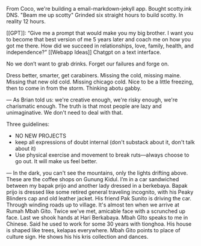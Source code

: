 From Coco, we're building a email-markdown-jekyll app. Bought scotty.ink DNS. "Beam me up scotty" Grinded six straight hours to build scotty. In reality 12 hours.

[[GPT]]: “Give me a prompt that would make you my big brother. I want you to become that best version of me 5 years later and coach me on how you got me there. How did we succeed in relationships, love, family, health, and independence?” 
[[Webapp Ideas]] Chatgpt on a text interface.

No we don’t want to grab drinks.
Forget our failures and forge on.

Dress better, smarter, get carabiners. Missing the cold, missing maine. Missing that new old cold. Missing chicago cold. Nice to be a little freezing, then to come in from the storm. Thinking abotu gabby. 

—
As Brian told us: we're creative enough, we're risky enough, we're charismatic enough.
The truth is that most people are lazy and unimaginative. We don't need to deal with that.

Three guidelines:
- NO NEW PROJECTS
- keep all expressions of doubt internal (don't substack about it, don't talk about it)
- Use physical exercise and movement to break ruts—always choose to go out. It will make us feel better.

—
In the dark, you can't see the mountains, only the lights drifting above. These are the coffee shops on Gunung Kidul. I’m in a car sandwiched between my bapak prijo and another lady dressed in a berkebaya. Bapak prijo is dressed like some retired general traveling incognito, with his Peaky Blinders cap and old leather jacket. His friend Pak Sunito is driving the car. Through winding roads up to village. It's almost ten when we arrive at Rumah Mbah Gito. Twice we've met, amicable face with a scrunched up face. Last we shook hands at Hari Berkabaya. Mbah GIto speaks to me in Chinese. Said he used to work for some 30 years with tionghoa. His house is shaped like trees, kelapas everywhere. Mbah Gito points to place of culture sign. He shows his his kris collection
and dances.
